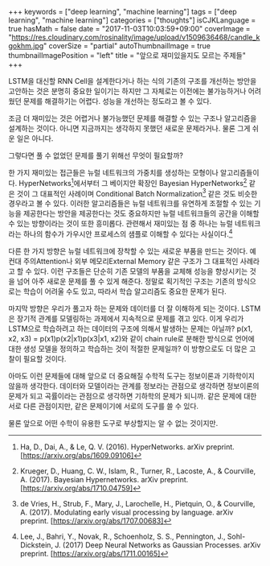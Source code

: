 +++
keywords = ["deep learning", "machine learning"]
tags = ["deep learning", "machine learning"]
categories = ["thoughts"]
isCJKLanguage = true
hasMath = false
date = "2017-11-03T10:03:59+09:00"
coverImage = "https://res.cloudinary.com/rosinality/image/upload/v1509636468/candle_kgokhm.jpg"
coverSize = "partial"
autoThumbnailImage = true
thumbnailImagePosition = "left"
title = "앞으로 재미있을지도 모르는 주제들"
+++

LSTM을 대신할 RNN Cell을 설계한다거나 하는 식의 기존의 구조를 개선하는 방안을 고안하는 것은 분명히 중요한 일이기는 하지만 그 자체로는 이전에는 불가능하거나 어려웠던 문제를 해결하기는 어렵다. 성능을 개선하는 정도라고 볼 수 있다.

조금 더 재미있는 것은 어렵거나 불가능했던 문제를 해결할 수 있는 구조나 알고리즘을 설계하는 것이다. 아니면 지금까지는 생각하지 못했던 새로운 문제라거나. 물론 그게 쉬운 일은 아니다.

그렇다면 풀 수 없었던 문제를 풀기 위해선 무엇이 필요할까?

한 가지 재미있는 접근들은 뉴럴 네트워크의 가중치를 생성하는 모형이나 알고리즘들이다. HyperNetworks[^1]에서부터 그 베이지안 확장인 Bayesian HyperNetworks[^2] 같은 것이 그 대표적인 사례이며 Conditional Batch Normalization[^3] 같은 것도 비슷한 경우라고 볼 수 있다. 이러한 알고리즘들은 뉴럴 네트워크를 유연하게 조절할 수 있는 기능을 제공한다는 방안을 제공한다는 것도 중요하지만 뉴럴 네트워크들의 공간을 이해할 수 있는 방향이라는 것이 또한 흥미롭다. 관련해서 재미있는 점 중 하나는 뉴럴 네트워크라는 하나의 함수가 가우시안 프로세스의 샘플로 이해할 수 있다는 사실이다.[^4]

다른 한 가지 방향은 뉴럴 네트워크에 장착할 수 있는 새로운 부품을 만드는 것이다. 예컨대 주의Attention나 외부 메모리External Memory 같은 구조가 그 대표적인 사례라고 할 수 있다. 이런 구조들은 단순히 기존 모델의 부품을 교체해 성능을 향상시키는 것을 넘어 아주 새로운 문제를 풀 수 있게 해준다. 정말로 획기적인 구조는 기존의 방식으로는 학습이 어려울 수도 있고, 따라서 학습 알고리즘도 중요한 문제가 된다.

마지막 방향은 우리가 풀고자 하는 문제와 데이터를 더 잘 이해하게 되는 것이다. LSTM은 장기적 관계를 모델링하는 과제에서 지속적으로 문제를 겪고 있다. 이게 우리가 LSTM으로 학습하려고 하는 데이터의 구조에 의해서 발생하는 문제는 아닐까? p(x1, x2, x3) = p(x1)p(x2|x1)p(x3|x1, x2)와 같이 chain rule로 분해한 방식으로 언어에 대한 생성 모델을 정의하고 학습하는 것이 적절한 문제일까? 이 방향으로도 더 많은 고찰이 필요할 것이다.

아마도 이런 문제들에 대해 앞으로 더 중요해질 수학적 도구는 정보이론과 기하학이지 않을까 생각한다. 데이터와 모델이라는 관계를 정보라는 관점으로 생각하면 정보이론의 문제가 되고 곡률이라는 관점으로 생각하면 기하학의 문제가 되니까. 같은 문제에 대한 서로 다른 관점이지만, 같은 문제이기에 서로의 도구를 쓸 수 있다.

물론 앞으로 어떤 수학이 유용한 도구로 부상할지는 알 수 없는 것이지만.

[^1]: Ha, D., Dai, A., & Le, Q. V. (2016). HyperNetworks. arXiv preprint. [https://arxiv.org/abs/1609.09106]
[^2]: Krueger, D., Huang, C. W., Islam, R., Turner, R., Lacoste, A., & Courville, A. (2017). Bayesian Hypernetworks. arXiv preprint. [https://arxiv.org/abs/1710.04759]
[^3]: de Vries, H., Strub, F., Mary, J., Larochelle, H., Pietquin, O., & Courville, A. (2017). Modulating early visual processing by language. arXiv preprint. [https://arxiv.org/abs/1707.00683]
[^4]: Lee, J., Bahri, Y., Novak, R., Schoenholz, S. S., Pennington, J., Sohl-Dickstein, J. (2017) Deep Neural Networks as Gaussian Processes. arXiv preprint. [https://arxiv.org/abs/1711.00165]

